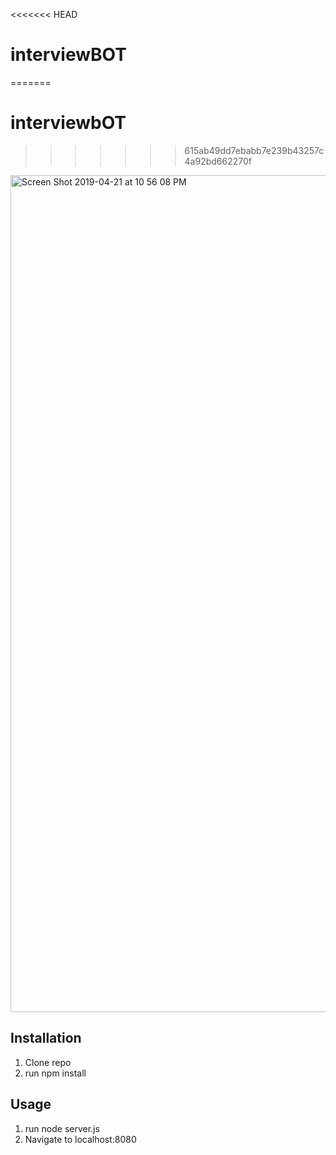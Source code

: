 <<<<<<< HEAD
# interviewBOT
=======
# interviewbOT
>>>>>>> 615ab49dd7ebabb7e239b43257c4a92bd662270f

<img width="1339" alt="Screen Shot 2019-04-21 at 10 56 08 PM" src="https://user-images.githubusercontent.com/47072462/56480589-c2eaac00-6488-11e9-8031-1f956fc0ce0b.png">

## Installation

1. Clone repo
2. run npm install

## Usage

1. run node server.js
2. Navigate to localhost:8080
